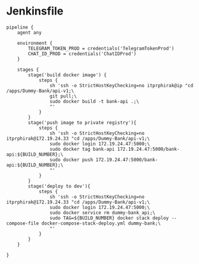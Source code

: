 # Jenkinsfile

    pipeline {
        agent any

        environment {
            TELEGRAM_TOKEN_PROD = credentials('TelegramTokenProd')
            CHAT_ID_PROD = credentials('ChatIDProd')
        }

        stages {
            stage('build docker image') {
                steps {
                    sh 'ssh -o StrictHostKeyChecking=no itprphirak@ip "cd /apps/Dummy-Bank/api-v1;\
                    git pull;\
                    sudo docker build -t bank-api .;\
                    "'
                }
            }
            stage('push image to private registry'){
                steps {
                    sh 'ssh -o StrictHostKeyChecking=no itprphirak@172.19.24.33 "cd /apps/Dummy-Bank/api-v1;\
                    sudo docker login 172.19.24.47:5000;\
                    sudo docker tag bank-api 172.19.24.47:5000/bank-api:${BUILD_NUMBER};\
                    sudo docker push 172.19.24.47:5000/bank-api:${BUILD_NUMBER};\
                    "'
                }
            }
            stage('deploy to dev'){
                steps {
                    sh 'ssh -o StrictHostKeyChecking=no itprphirak@172.19.24.33 "cd /apps/Dummy-Bank/api-v1;\
                    sudo docker login 172.19.24.47:5000;\
                    sudo docker service rm dummy-bank_api;\
                    sudo TAG=${BUILD_NUMBER} docker stack deploy --compose-file docker-compose-stack-deploy.yml dummy-bank;\
                    "'
                }
            }
        }

    }
